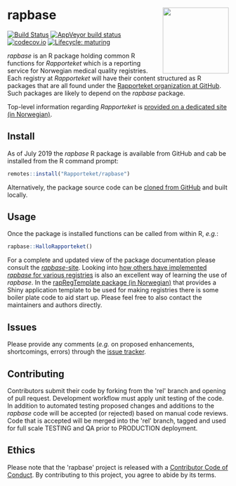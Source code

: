 # rapbase <img src="man/figures/favicon.ico" align="right" height="150" />

<!-- badges: start -->
[![Build Status](https://travis-ci.org/Rapporteket/rapbase.png)](https://travis-ci.org/Rapporteket/rapbase)
[![AppVeyor build status](https://ci.appveyor.com/api/projects/status/github/areedv/rapbase?branch=master&svg=true)](https://ci.appveyor.com/project/areedv/rapbase)
[![codecov.io](https://codecov.io/github/Rapporteket/rapbase/rapbase.svg?branch=rel)](https://codecov.io/github/Rapporteket/rapbase?branch=rel)
[![Lifecycle: maturing](https://img.shields.io/badge/lifecycle-maturing-blue.svg)](https://www.tidyverse.org/lifecycle/#maturing)
<!-- badges: end -->

*rapbase* is an R package holding common R functions for *Rapporteket* which is a reporting service for Norwegian medical quality registries. Each registry at *Rapporteket* will have their content structured as R packages that are all found under the [Rapporteket organization at GitHub](https://github.com/Rapporteket). Such packages are likely to depend on the *rapbase* package.

Top-level information regarding *Rapporteket* is [provided on a dedicated site (in Norwegian)](https://rapporteket.github.io/rapporteket).

## Install
As of July 2019 the *rapbase* R package is available from GitHub and cab be installed from the R command prompt:
```r
remotes::install("Rapporteket/rapbase")
```
Alternatively, the package source code can be [cloned from GitHub](https://github.com/Rapporteket/rapbase) and built locally. 

## Usage
Once the package is installed functions can be called from within R, *e.g.*:
```r
rapbase::HalloRapporteket()
```
For a complete and updated view of the package documentation please consult the [*rapbase*-site](https://rapporteket.github.io/rapbase/index.html). Looking into [how others have implemented *rapbase* for various registries](https://github.com/Rapporteket) is also an excellent way of learning the use of *rapbase*. In the [rapRegTemplate package (in Norwegian)](https://github.com/Rapporteket/rapRegTemplate) that provides a Shiny application template to be used for making registries there is some boiler plate code to aid start up. Please feel free to also contact the maintainers and authors directly. 

## Issues
Please provide any comments (*e.g.* on proposed enhancements, shortcomings, errors) through the [issue tracker](https://github.com/Rapporteket/rapbase/issues).

## Contributing
Contributors submit their code by forking from the 'rel' branch and opening of pull request. Development workflow must apply unit testing of the code. In addition to automated testing proposed changes and additions to the *rapbase* code will be accepted (or rejected) based on manual code reviews. Code that is accepted will be merged into the 'rel' branch, tagged and used for full scale TESTING and QA prior to PRODUCTION deployment.

## Ethics
Please note that the 'rapbase' project is released with a
[Contributor Code of Conduct](http://rapporteket.github.io/rapbase/CODE_OF_CONDUCT.html).
By contributing to this project, you agree to abide by its terms.
